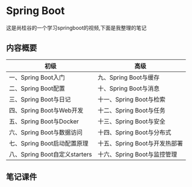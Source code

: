 # Spring Boot  
这是尚桂谷的一个学习springboot的视频,下面是我整理的笔记  
    
## 内容概要  
| 初级	| 高级                  |
|----------|---------|
| 一、Spring Boot入门	| 九、Spring Boot与缓存 |
| 二、Spring Boot配置	| 十、Spring Boot与消息 |
| 三、Spring Boot与日记	| 十一、Spring Boot与检索 |
| 四、Spring Boot与Web开发	| 十二、Spring Boot与任务|
| 五、Spring Boot与Docker	| 十三、Spring Boot与安全|
| 六、Spring Boot与数据访问	| 十四、Spring Boot与分布式|
| 七、Spring Boot启动配置原理	| 十五、Spring Boot与开发热部署|
| 八、Spring Boot自定义starters|	十六、Spring Boot与监控管理|  
  
  
## 笔记课件  
